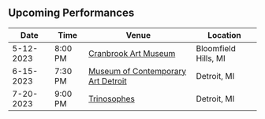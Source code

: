  <section class="upcoming-performances fade-in" id="performances">
        <h2>Upcoming Performances</h2>
        <div class="table-wrapper">
          <table>
            <thead>
              <tr>
                <th>Date</th>
                <th>Time</th>
                <th>Venue</th>
                <th>Location</th>
              </tr>
            </thead>
            <tbody>
              <tr>
                <td>5-12-2023</td>
                <td>8:00 PM</td>
                <td>
                  <a href="https://cranbrookartmuseum.org/" target="_blank"
                    >Cranbrook Art Museum</a
                  >
                </td>
                <td>Bloomfield Hills, MI</td>
              </tr>
              <tr>
                <td>6-15-2023</td>
                <td>7:30 PM</td>
                <td>
                  <a href="https://mocadetroit.org/" target="_blank"
                    >Museum of Contemporary Art Detroit</a
                  >
                </td>
                <td>Detroit, MI</td>
              </tr>
              <tr>
                <td>7-20-2023</td>
                <td>9:00 PM</td>
                <td>
                  <a href="https://trinosophes.com/" target="_blank"
                    >Trinosophes</a
                  >
                </td>
                <td>Detroit, MI</td>
              </tr>
            </tbody>
          </table>
        </div>
      </section>